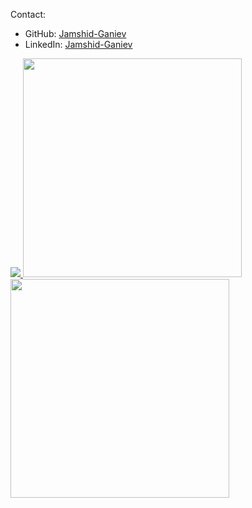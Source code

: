 Contact:
- GitHub: [Jamshid-Ganiev](https://github.com/Jamshid-Ganiev)
- LinkedIn: [Jamshid-Ganiev](https://www.linkedin.com/in/Jamshid-Ganiev/)
<!--- Web: [Jamshid-Ganiev]()-->

<a href="https://github.com/Jamshid-Ganiev">
<p align="left">
    <img src="https://github-profile-summary-cards.vercel.app/api/cards/profile-details?username=Jamshid-Ganiev&theme=github_dark">
    <img width="350" src="https://github-profile-summary-cards.vercel.app/api/cards/productive-time?username=Jamshid-Ganiev&theme=github_dark&utcOffset=5">
    <img width="350" src="https://github-readme-stats.vercel.app/api/top-langs/?username=Jamshid-Ganiev&hide=Makefile,CMake&layout=compact&theme=github_dark">


</p>
</a>



